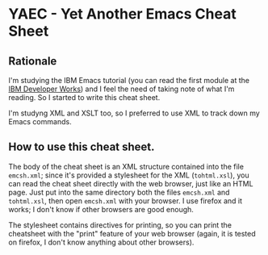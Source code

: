 # YAEC - Yet Another Emacs Cheat Sheet


## Rationale

I'm studying the IBM Emacs tutorial (you can read the first module at
the [IBM Developer Works][1]) and I feel the need of taking note of
what I'm reading. So I started to write this cheat sheet.

[1]: https://www.ibm.com/developerworks/aix/tutorials/au-emacs1/index.html

I'm studyng XML and XSLT too, so I preferred to use XML to track down
my Emacs commands.


## How to use this cheat sheet.

The body of the cheat sheet is an XML structure contained into the
file `emcsh.xml`; since it's provided a stylesheet for the XML
(`tohtml.xsl`), you can read the cheat sheet directly with the web
browser, just like an HTML page. Just put into the same directory both
the files `emcsh.xml` and `tohtml.xsl`, then open `emcsh.xml` with
your browser. I use firefox and it works; I don't know if other
browsers are good enough.

The stylesheet contains directives for printing, so you can print the
cheatsheet with the "print" feature of your web browser (again, it is
tested on firefox, I don't know anything about other browsers).
